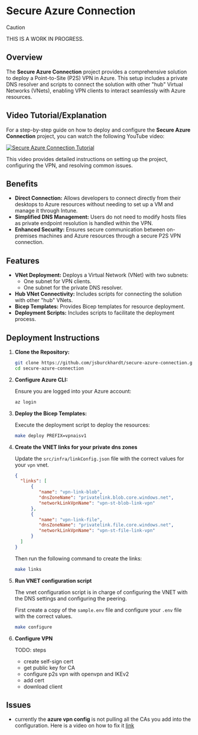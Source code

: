 # Secure Azure Connection

>[!CAUTION]
>THIS IS A WORK IN PROGRESS.

## Overview

The **Secure Azure Connection** project provides a comprehensive solution to deploy a Point-to-Site (P2S) VPN in Azure. This setup includes a private DNS resolver and scripts to connect the solution with other "hub" Virtual Networks (VNets), enabling VPN clients to interact seamlessly with Azure resources.

## Video Tutorial/Explanation

For a step-by-step guide on how to deploy and configure the **Secure Azure Connection** project, you can watch the following YouTube video:

[![Secure Azure Connection Tutorial](https://img.youtube.com/vi/AwIKgRl4E88/0.jpg)](https://www.youtube.com/watch?v=AwIKgRl4E88)

This video provides detailed instructions on setting up the project, configuring the VPN, and resolving common issues.

## Benefits

- **Direct Connection:** Allows developers to connect directly from their desktops to Azure resources without needing to set up a VM and manage it through Intune.
- **Simplified DNS Management:** Users do not need to modify hosts files as private endpoint resolution is handled within the VPN.
- **Enhanced Security:** Ensures secure communication between on-premises machines and Azure resources through a secure P2S VPN connection.

## Features

- **VNet Deployment:** Deploys a Virtual Network (VNet) with two subnets:
  - One subnet for VPN clients.
  - One subnet for the private DNS resolver.
- **Hub VNet Connectivity:** Includes scripts for connecting the solution with other "hub" VNets.
- **Bicep Templates:** Provides Bicep templates for resource deployment.
- **Deployment Scripts:** Includes scripts to facilitate the deployment process.

## Deployment Instructions

1. **Clone the Repository:**

   ```bash
   git clone https://github.com/jsburckhardt/secure-azure-connection.git
   cd secure-azure-connection
   ```

2. **Configure Azure CLI:**

   Ensure you are logged into your Azure account:

   ```bash
   az login
   ```

3. **Deploy the Bicep Templates:**

   Execute the deployment script to deploy the resources:

   ```bash
   make deploy PREFIX=vpnaisv1
   ```

4. **Create the VNET links for your private dns zones**

   Update the `src/infra/linkConfig.json` file with the correct values for your `vpn` vnet.

   ```json
   {
     "links": [
         {
            "name": "vpn-link-blob",
            "dnsZoneName": "privatelink.blob.core.windows.net",
            "networkLinkVpnName": "vpn-st-blob-link-vpn"
         },
         {
            "name": "vpn-link-file",
            "dnsZoneName": "privatelink.file.core.windows.net",
            "networkLinkVpnName": "vpn-st-file-link-vpn"
         }
     ]
   }
   ```

   Then run the following command to create the links:

   ```bash
   make links
   ```

5. **Run VNET configuration script**

   The vnet configuration script is in charge of configuring the VNET with the DNS settings and configuring the peering.

   First create a copy of the `sample.env` file and configure your `.env` file with the correct values.

   ```bash
   make configure
   ```

6. **Configure VPN**

   TODO: steps
      - create self-sign cert
      - get public key for CA
      - configure p2s vpn with openvpn and IKEv2
      - add cert
      - download client

## Issues

- currently the **azure vpn config** is not pulling all the CAs you add into the configuration. Here is a video on how to fix it [link](https://youtu.be/0KiSMfP3iGw?si=pQ_ZMX82Fgc2seEh)
